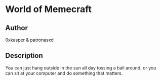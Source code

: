 # World of Memecraft

## Author

0xkasper & patronasxd

## Description

You can just hang outside in the sun all day tossing a ball around, or you can sit at your computer and do something that matters.